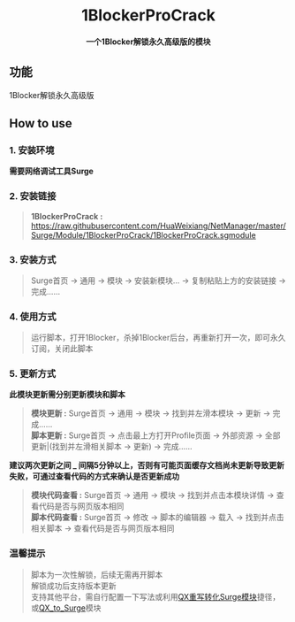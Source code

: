 <h1 align="center">1BlockerProCrack</h1>

<h4 align="center">一个1Blocker解锁永久高级版的模块</h4>

## 功能
1Blocker解锁永久高级版

## How to use
### 1. 安装环境
**需要网络调试工具Surge**

### 2. 安装链接
>**1BlockerProCrack :** https://raw.githubusercontent.com/HuaWeixiang/NetManager/master/Surge/Module/1BlockerProCrack/1BlockerProCrack.sgmodule

### 3. 安装方式
>Surge首页 -> 通用 -> 模块 -> 安装新模块... -> 复制粘贴上方的安装链接 -> 完成......

### 4. 使用方式
>运行脚本，打开1Blocker，杀掉1Blocker后台，再重新打开一次，即可永久订阅，关闭此脚本

### 5. 更新方式
**此模块更新需分别更新模块和脚本**
>**模块更新 :** Surge首页 -> 通用 -> 模块 -> 找到并左滑本模块 -> 更新 -> 完成......<br>
>**脚本更新 :** Surge首页 -> 点击最上方打开Profile页面 -> 外部资源 -> 全部更新|(找到并左滑相关脚本 -> 更新) -> 完成......

**建议两次更新之间 _ 间隔5分钟以上，否则有可能页面缓存文档尚未更新导致更新失败，可通过查看代码的方式来确认是否更新成功**
>**模块代码查看 :** Surge首页 -> 通用 -> 模块 -> 找到并点击本模块详情 -> 查看代码是否与网页版本相同<br>
>**脚本代码查看 :** Surge首页 -> 修改 -> 脚本的编辑器 -> 载入 -> 找到并点击相关脚本 -> 查看代码是否与网页版本相同

### 温馨提示
>脚本为一次性解锁，后续无需再开脚本<br>
>解锁成功后支持版本更新<br>
>支持其他平台，需自行配置一下写法或利用[QX重写转化Surge模块](https://t.me/yqc_123/1491)捷径，或[QX_to_Surge](https://raw.githubusercontent.com/chengkongyiban/Surge/main/modules/QX_to_Surge.sgmodule)模块
